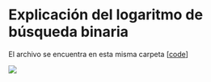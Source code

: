 # Explicación del logaritmo de búsqueda binaria

El archivo se encuentra en esta misma carpeta [[code]()]

<img src="https://github.com/gnvidal/Algorithms/blob/5eb4a992e8464f511a4f0649793283557698aa32/1.Searching_algorithms/2.Binary_search/Binario.jpg" alt=" "/>
